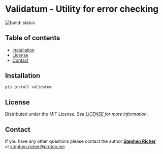 # Validatum - Utility for error checking

![build: status](https://github.com/StephenRicher/validata/actions/workflows/tests.yaml/badge.svg)

## Table of contents
  * [Installation](#installation)
  * [License](#license)
  * [Contact](#contact)

## Installation
```bash
pip install validatum
```

## License
Distributed under the MIT License. _See [LICENSE](./LICENSE) for more information._


## Contact
If you have any other questions please contact the author **[Stephen Richer](https://www.linkedin.com/in/stephenricher/)**
at stephen.richer@proton.me

